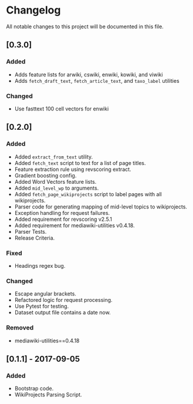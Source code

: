# Changelog
All notable changes to this project will be documented in this file.

## [0.3.0]

### Added
* Adds feature lists for arwiki, cswiki, enwiki, kowiki, and viwiki
* Adds `fetch_draft_text`, `fetch_article_text`, and `taxo_label` utilities

### Changed
* Use fasttext 100 cell vectors for enwiki

## [0.2.0]
### Added
- Added `extract_from_text` utility.
- Added `fetch_text` script to text for a list of page titles.
- Feature extraction rule using revscoring extract.
- Gradient boosting config.
- Added Word Vectors feature lists.
- Added `mid_level_wp` to arguments.
- Added `fetch_page_wikiprojects` script to label pages with all wikiprojects.
- Parser code for generating mapping of mid-level topics to wikiprojects.
- Exception handling for request failures.
- Added requirement for revscoring v2.5.1
- Added requirement for mediawiki-utilities v0.4.18.
- Parser Tests.
- Release Criteria.

### Fixed
- Headings regex bug.

### Changed
- Escape angular brackets.
- Refactored logic for request processing.
- Use Pytest for testing.
- Dataset output file contains a date now.

### Removed
- mediawiki-utilities==0.4.18

## [0.1.1] - 2017-09-05
### Added
- Bootstrap code.
- WikiProjects Parsing Script.

